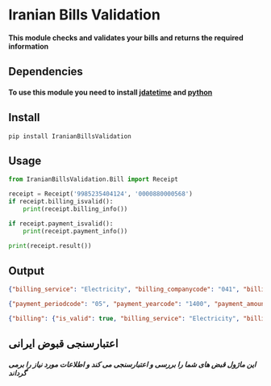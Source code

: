 # Iranian Bills Validation
#### This module checks and validates your bills and returns the required information

## Dependencies
#### To use this module you need to install [jdatetime](https://pypi.org/project/jdatetime/) and [python](https://www.python.org/)

## Install

    pip install IranianBillsValidation

## Usage
```python
from IranianBillsValidation.Bill import Receipt

receipt = Receipt('9985235404124', '0000880000568')
if receipt.billing_isvalid():
    print(receipt.billing_info())

if receipt.payment_isvalid():
    print(receipt.payment_info())

print(receipt.result())
```
## Output
```json
{"billing_service": "Electricity", "billing_companycode": "041", "billing_filecode": "99852354"}

{"payment_periodcode": "05", "payment_yearcode": "1400", "payment_amount": "8800000"}

{"billing": {"is_valid": true, "billing_service": "Electricity", "billing_companycode": "041", "billing_filecode": "99852354"}, "payment": {"is_valid": true, "payment_periodcode": "05", "payment_yearcode": "1400", "payment_amount": "8800000"}}
```

## اعتبارسنجی قبوض ایرانی
##### این ماژول قبض های شما را بررسی و اعتبارسنجی می کند و اطلاعات مورد نیاز را برمی گرداند
